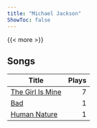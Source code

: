 ```yaml
---
title: "Michael Jackson"
ShowToc: false
---
```


{{< more >}}

## Songs
Title | Plays 
----- | -----: 
[The Girl Is Mine](/songs/the-girl-is-mine) | 7
[Bad](/songs/bad) | 1
[Human Nature](/songs/human-nature) | 1

